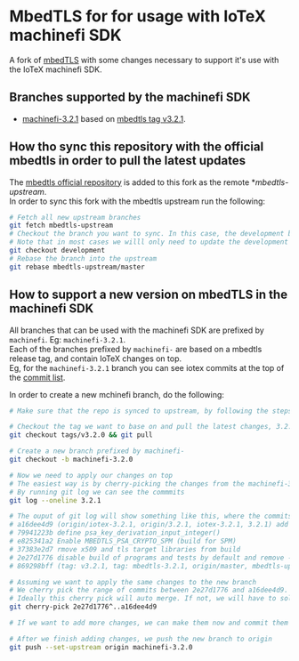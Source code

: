 # MbedTLS for for usage with IoTeX machinefi SDK

A fork of [mbedTLS](https://github.com/Mbed-TLS/mbedtls) with some changes necessary to support it's use with the IoTeX machinefi SDK.  

## Branches supported by the machinefi SDK

- [machinefi-3.2.1](https://github.com/as-iotex/mbedtls/tree/machinefi-3.2.1) based on [mbedtls tag v3.2.1](https://github.com/Mbed-TLS/mbedtls/tree/v3.2.1).  

## How tho sync this repository with the official mbedtls in order to pull the latest updates

The [mbedtls official repository](https://github.com/Mbed-TLS/mbedtls) is added to this fork as the remote **mbedtls-upstream*.  
In order to sync this fork with the mbedtls upstream run the following:  

```bash
# Fetch all new upstream branches
git fetch mbedtls-upstream
# Checkout the branch you want to sync. In this case, the development branch
# Note that in most cases we willl only need to update the development branch, as we base our branches on tags present in the development branch
git checkout development
# Rebase the branch into the upstream
git rebase mbedtls-upstream/master
```

## How to support a new version on mbedTLS in the machinefi SDK

All branches that can be used with the machinefi SDK are prefixed by `machinefi`.  Eg: `machinefi-3.2.1`.  
Each of the branches prefixed by `machinefi-` are based on a mbedtls release tag, and contain IoTeX changes on top.  
Eg, for the `machinefi-3.2.1` branch you can see iotex commits at the top of the [commit list](https://github.com/as-iotex/mbedtls/commits/machinefi-3.2.1).  

In order to create a new mchinefi branch, do the following:  

```bash
# Make sure that the repo is synced to upstream, by following the steps mentioned above

# Checkout the tag we want to base on and pull the latest changes, 3.2.0 in this case
git checkout tags/v3.2.0 && git pull

# Create a new branch prefixed by machinefi-
git checkout -b machinefi-3.2.0

# Now we need to apply our changes on top
# The easiest way is by cherry-picking the changes from the machinefi-3.2.1 branch
# By running git log we can see the commmits
git log --oneline 3.2.1

# The ouput of git log will show something like this, where the commits on top of (tag: v3.2.1, tag: mbedtls-3.2.1) are our changes
# a16dee4d9 (origin/iotex-3.2.1, origin/3.2.1, iotex-3.2.1, 3.2.1) add crypto_spe.h
# 79941223b define psa_key_derivation_input_integer()
# e825341a2 Enable MBEDTLS_PSA_CRYPTO_SPM (build for SPM)
# 37383e2d7 rmove x509 and tls target libraries from build
# 2e27d1776 disable build of programs and tests by default and remove -Wall flag
# 869298bff (tag: v3.2.1, tag: mbedtls-3.2.1, origin/master, mbedtls-upstream/master) Add 3.2.1 Changelog

# Assuming we want to apply the same changes to the new branch
# We cherry pick the range of commits between 2e27d1776 and a16dee4d9. Alternatively we can cherry pick one by one
# Ideally this cherry pick will auto merge. If not, we will have to solve any merge conflicts that appear
git cherry-pick 2e27d1776^..a16dee4d9

# If we want to add more changes, we can make them now and commit them

# After we finish adding changes, we push the new branch to origin
git push --set-upstream origin machinefi-3.2.0
```
